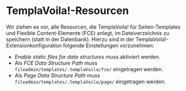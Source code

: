 TemplaVoila!-Resourcen
======================

Wir ziehen es vor, alle Resourcen, die TemplaVoila! für Seiten-Templates und Flexible Content-Elemente (FCE) anlegt, im Dateiverzeichnis zu speichern (statt in der Datenbank). Hierzu sind in der TemplaVoila!-Extensionkonfiguration folgende Einstellungen vorzunehmen:

*   *Enable static files for data structures* muss aktiviert werden.
*   Als *FCE Data Structure Path* muss `fileadmin/templates/.templaVoila/fce/` eingetragen werden.
*   Als *Page Data Structure Path* muss `fileadmin/templates/.templaVoila/page/` eingetragen werden.
